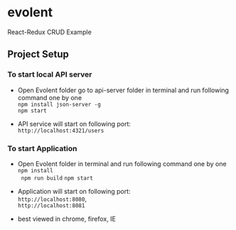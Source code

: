 # evolent
React-Redux CRUD Example


## Project Setup 

### To start local API server 
* Open Evolent folder go to api-server folder in terminal and run following command one by one    
`npm install json-server -g`   
`npm start`    

* API service will start on following port:  
`http://localhost:4321/users`  

### To start Application  

* Open Evolent folder in terminal and run following command one by one  
` npm install `  
` npm run build`
` npm start `  

* Application will start on following port:    
`http://localhost:8080`,  
`http://localhost:8081`

* best viewed in chrome, firefox, IE

